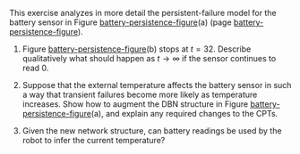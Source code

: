 

This exercise analyzes in more detail the
persistent-failure model for the battery sensor in
Figure <a class="insideBookFigRef" target="_blank" href="https://simoncarrignon.github.io/aima-exercises/figures/battery-persistence-figure.png">battery-persistence-figure</a>(a)
(page <a class="pageRef" title="" href="#">battery-persistence-figure</a>).<br>

1.  Figure <a class="insideBookFigRef" target="_blank" href="https://simoncarrignon.github.io/aima-exercises/figures/battery-persistence-figure.png">battery-persistence-figure</a>(b) stops at
    $t=32$. Describe qualitatively what should happen as
    $t\to\infty$ if the sensor continues to read 0.<br>

2.  Suppose that the external temperature affects the battery sensor in
    such a way that transient failures become more likely as
    temperature increases. Show how to augment the DBN structure in
    Figure <a class="insideBookFigRef" target="_blank" href="https://simoncarrignon.github.io/aima-exercises/figures/battery-persistence-figure.png">battery-persistence-figure</a>(a), and explain
    any required changes to the CPTs.<br>

3.  Given the new network structure, can battery readings be used by the
    robot to infer the current temperature?<br>
